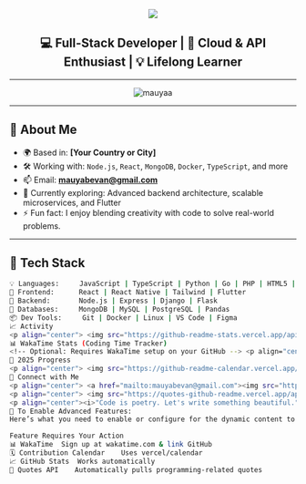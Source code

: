 <!-- Banner -->
<p align="center">
  <img src="https://capsule-render.vercel.app/api?type=waving&color=0D1117&height=200&section=header&text=Hi!%20I'm%20Mauyaa%20👋&fontColor=ffffff&fontSize=40&animation=fadeIn&fontAlignY=35" />
</p>

<h2 align="center">💻 Full-Stack Developer | 🚀 Cloud & API Enthusiast | 💡 Lifelong Learner</h2>

---

<p align="center">
  <img src="https://komarev.com/ghpvc/?username=mauyaa&label=Profile%20views&color=0e75b6&style=flat" alt="mauyaa" />
</p>

---

## 🧠 About Me

- 🌍 Based in: **[Your Country or City]**
- 🛠️ Working with: `Node.js`, `React`, `MongoDB`, `Docker`, `TypeScript`, and more
- 📫 Email: **[mauyabevan@gmail.com](mailto:mauyabevan@gmail.com)**
- 🧩 Currently exploring: Advanced backend architecture, scalable microservices, and Flutter
- ⚡ Fun fact: I enjoy blending creativity with code to solve real-world problems.

---

## 🔧 Tech Stack

```bash
💡 Languages:     JavaScript | TypeScript | Python | Go | PHP | HTML5 | CSS3
🧰 Frontend:      React | React Native | Tailwind | Flutter
🧪 Backend:       Node.js | Express | Django | Flask
🧩 Databases:     MongoDB | MySQL | PostgreSQL | Pandas
📦 Dev Tools:     Git | Docker | Linux | VS Code | Figma
📈 Activity
<p align="center"> <img src="https://github-readme-stats.vercel.app/api?username=mauyaa&show_icons=true&theme=dark&hide_border=true" width="47%" /> <img src="https://github-readme-streak-stats.herokuapp.com/?user=mauyaa&theme=dark&hide_border=true" width="47%" /> </p>
📊 WakaTime Stats (Coding Time Tracker)
<!-- Optional: Requires WakaTime setup on your GitHub --> <p align="center"> <a href="https://wakatime.com/@mauyaa"> <img src="https://github-readme-stats.vercel.app/api/wakatime?username=mauyaa&layout=compact&theme=dark" /> </a> </p>
🎯 2025 Progress
<p align="center"> <img src="https://github-readme-calendar.vercel.app/api?username=mauyaa&theme=dracula&radius=10" /> </p>
🔗 Connect with Me
<p align="center"> <a href="mailto:mauyabevan@gmail.com"><img src="https://img.shields.io/badge/email-D14836?style=for-the-badge&logo=gmail&logoColor=white"/></a> <a href="https://www.linkedin.com/in/bevan-mauya-a255a525a" target="_blank"><img src="https://img.shields.io/badge/LinkedIn-0077B5?style=for-the-badge&logo=linkedin&logoColor=white"/></a> <!-- Add more socials like Twitter or Portfolio if needed --> </p>
<p align="center"> <img src="https://quotes-github-readme.vercel.app/api?type=horizontal&theme=dark" /> </p>
<p align="center"><i>"Code is poetry. Let's write something beautiful."</i></p> ```
🚀 To Enable Advanced Features:
Here’s what you need to enable or configure for the dynamic content to work:

Feature	Requires Your Action
📊 WakaTime	Sign up at wakatime.com & link GitHub
🗓️ Contribution Calendar	Uses vercel/calendar
📈 GitHub Stats	Works automatically
🧠 Quotes API	Automatically pulls programming-related quotes
